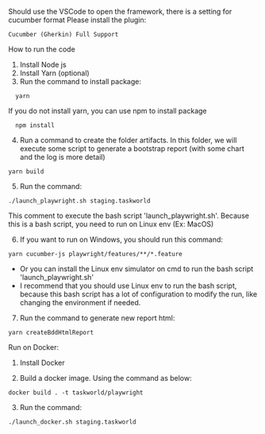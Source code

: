 
Should use the VSCode to open the framework, there is a setting for cucumber format
Please install the plugin:
```
Cucumber (Gherkin) Full Support
```

How to run the code

1. Install Node js
2. Install Yarn (optional)
3. Run the command to install package:
```
  yarn
```
If you do not install yarn, you can use npm to install package
```
  npm install
```

4. Run a command to create the folder artifacts.
In this folder, we will execute some script to generate a bootstrap report (with some chart and the log is more detail)

```
yarn build
```

5. Run the command:
```
./launch_playwright.sh staging.taskworld
```
This comment to execute the bash script 'launch_playwright.sh'. Because this is a bash script, you need to run on Linux env (Ex: MacOS)

6. If you want to run on Windows, you should run this command:
```
yarn cucumber-js playwright/features/**/*.feature
```

- Or you can install the Linux env simulator on cmd to run the bash script 'launch_playwright.sh'
- I recommend that you should use Linux env to run the bash script, because this bash script has a lot of configuration to modify the run, like changing the environment if needed.

7. Run the command to generate new report html:

```
yarn createBddHtmlReport
```

Run on Docker:

1. Install Docker

2. Build a docker image. Using the command as below:

```
docker build . -t taskworld/playwright
```

3. Run the command:

```
./launch_docker.sh staging.taskworld
```
